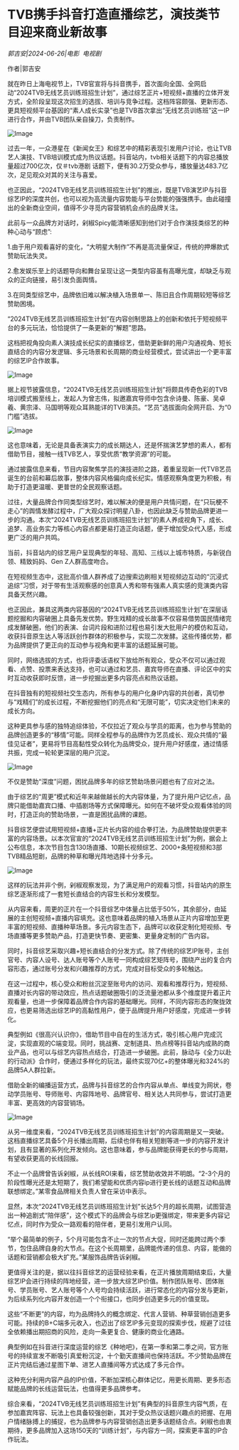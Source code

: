 # TVB携手抖音打造直播综艺，演技类节目迎来商业新故事

*郭吉安|2024-06-26|电影 
                                                电视剧*

作者|郭吉安

就在昨日上海电视节上，TVB官宣将与抖音携手，首次面向全国、全网启动“2024TVB无线艺员训练班招生计划”，通过综艺正片+短视频+直播的立体开发方式，全阶段呈现这次招生的选拔、培训与竞争过程。这档阵容颇强、更新形态、更具短视频平台基因的“素人成长实录”也是TVB首次拿出“无线艺员训练班”这一IP进行合作，并由TVB团队亲自操刀，负责制作。

![Image](http://static.ylzbl.com/uploads/ueditor/php/upload/image/20240626/1719395785540917.jpeg)

过去一年，一众港星在《新闻女王》和综艺中的精彩表现引发用户讨论，也让TVB艺人演技、TVB培训模式成为热议话题。抖音站内，tvb相关话题下的内容总播放量超过700亿次，仅＃tvb港剧 话题下，便有30.2万受众参与，播放量达483.7亿次，足见观众对其的关注与喜爱。

也正因此，“2024TVB无线艺员训练班招生计划”的推出，既是TVB演艺IP与抖音综艺IP的深度共创，也可以视为高流量内容势能与平台势能的强强携手。由此碰撞出的全新商业空间，值得不少寻觅内容营销机会点的品牌关注。

此前与一众品牌方对话时，剁椒Spicy能清晰感知到他们对于合作演技类综艺的种种心动与“顾虑”:

1.由于用户观看喜好的变化，“大明星大制作”不再是高流量保证，传统的押爆款式赞助玩法失灵。

2.愈发娱乐至上的话题导向和舞台呈现让这一类型内容虽有高曝光度，却缺乏与观众的正向链接，易引发负面舆情。

3.在同类型综艺中，品牌依旧难以解决植入场景单一、陈旧且合作周期较短等综艺赞助困境。

“2024TVB无线艺员训练班招生计划”在内容创制思路上的创新和依托于短视频平台的多元玩法，恰恰提供了一条更新的“解题”思路。

这档把视角投向素人演技成长纪实的直播综艺，借助更新鲜的用户沟通视角、短长直结合的内容分发逻辑、多元场景和长周期的商业经营模式，尝试讲出一个更丰富的综艺IP合作故事。

![Image](http://static.ylzbl.com/uploads/ueditor/php/upload/image/20240626/1719395786179455.jpeg)

据上视节披露信息，“2024TVB无线艺员训练班招生计划”将颇具传奇色彩的TVB培训模式搬至线上，发起人为曾志伟，拟邀嘉宾导师中包含佘诗曼、陈豪、吴卓羲、黄宗泽、马国明等观众耳熟能详的TVB演员。“艺员”选拔面向全网开启、为“0门槛”选拔。

![Image](http://static.ylzbl.com/uploads/ueditor/php/upload/image/20240626/1719395786702262.jpeg)

这也意味着，无论是具备表演实力的成长期达人，还是怀揣演艺梦想的素人，都有借助节目，接触一线TVB艺人，享受优质“教学资源”的可能。

通过披露信息来看，节目内容聚焦学员的演技进阶之路，着重呈现新一代TVB艺员诞生的台前和幕后故事，整体内容风格偏向成长纪实。情感观察角度更为积极，有助于打造更温暖、更普世的全民观察话题。

过往，大量品牌合作同类型综艺时，难以解决的便是用户共情问题，在“只玩梗不走心”的舆情发酵过程中，广大观众探讨明星八卦，也因此缺乏与赞助品牌更进一步的沟通。本次“2024TVB无线艺员训练班招生计划”的素人养成视角下，成长、追梦、高业务实力等核心内容点都更易打造正向话题，便于增加受众代入感，形成更广泛的用户共鸣。

当前，抖音站内的综艺用户呈现典型的年轻、高知、三线以上城市特质，与新锐白领、精致妈妈、Gen Z人群高度吻合。

在短视频生态中，这批高价值人群养成了边搜索边刷相关短视频边互动的“沉浸式追综”习惯，对于带有生活观察感的创意真人秀和带有强素人真实感的竞演类内容具备天然兴趣。

也正因此，兼具这两类内容基因的“2024TVB无线艺员训练班招生计划”在深层话题挖掘和内容破圈上具备先发优势。野生戏精的成长故事不仅容易借势国民情绪完成发酵破圈，他们的表演、台词片段和进阶过程也易引发大批用户的模仿和互动，收获抖音原生达人等活跃创作群体的积极参与，实现二次发酵。这些传播优势，都为品牌提供了更正向的互动参与视角和更丰富的话题延展可能。

同时，网络选拔的方式，也将评委话语权下放给所有观众，受众不仅可以通过观看、点赞、投票来表达支持，也可以通过和艺员、嘉宾导师在直播、评论区中的实时互动收获即时反馈，进一步挖掘出更多内容亮点和热议话题。

在抖音独有的短视频社交生态内，所有参与的用户化身IP内容的共创者，真切参与“戏精们”的成长过程，不断挖掘他们的亮点和“无限可能”，切实决定他们未来的成长方向。

这种更具参与感的独特追综体验，不仅拉近了观众与学员的距离，也为参与赞助的品牌创造更多的“移情”可能。同样全程参与的品牌作为艺员成长、观众共情的“最佳见证者”，更易将节目高黏性受众转化为品牌受众，提升用户好感度，通过情感共振，完成一轮轮更深层的用户沉淀。

![Image](http://static.ylzbl.com/uploads/ueditor/php/upload/image/20240626/1719395787357089.jpeg)

不仅是赞助“深度”问题，困扰品牌多年的综艺赞助场景问题也有了应对之法。

由于综艺的“周更”模式和近年来越做越长的大内容体量，为了提升用户记忆点，品牌只能借助嘉宾口播、中插剧场等方式保障曝光。如何在不破坏受众观看体验的同时，打造正向的赞助场景，一直是困扰品牌的课题。

抖音综艺便尝试用短视频+直播+正片长内容的组合拳打法，为品牌赞助提供更丰富的内容场景。以本次官宣的“2024TVB无线艺员训练班招生计划”为例，据会上公布信息，本次节目包含130场直播、10期长视频综艺、2000+条短视频和3部TVB精品短剧，品牌的种草和曝光阵地选择十分多元。

![Image](http://static.ylzbl.com/uploads/ueditor/php/upload/image/20240626/1719395787975986.jpeg)

这样的玩法并非个例，剁椒观察发现，为了满足用户的观看习惯，抖音站内的原生综艺逐渐形成了一套短长直结合的内容生长和分发模型。

从内容来看，周更的正片在一个抖音综艺中体量占比低于50%，其余部分，由延展的主创短视频+直播内容填充。这也意味着品牌的植入场景从正片内容增加至更丰富的短视频、直播种草场景。多元内容生态下，品牌可以收获定制化短视频、专场直播等更多赞助产品，打造更快节奏、更密集、更量身定制的广告内容。

同时，抖音综艺采取兴趣+短长直结合的分发方式。除了传统的综艺IP账号，主创官号、内容人设号、达人账号等个人账号一同构成综艺矩阵号，围绕产出的复合内容形态，通过账号分发和兴趣推荐的方式，完成对目标受众的多轮触达。

在这一过程中，核心受众和粉丝沉淀至账号内的访问、观看和推荐行为，短视频、直播对长内容的带动效应，热点话题破圈吸引的泛流量池都从多个维度提升着正片观看量，也进一步保障着品牌合作内容的基础曝光。同样，不同内容形态的聚拢效应，也更易筛选出综艺IP的高黏性用户，便于品牌提升用户好感度，完成进一步转化。

典型例如《很高兴认识你》，借助节目中自在的生活方式，吸引核心用户完成沉淀，实现直观的C端变现。同时，挑战赛、定制道具、热点榜等抖音站内成熟的商业产品，也可以与综艺内容热点结合，打造进一步破圈。此前，脉动与《全力以赴的行动派》合作时，便通过多样化的玩法，最终实现70亿+的整体曝光和324%的品牌5A人群拉新。

借助全新的编播运营方式，品牌与抖音综艺的合作内容从单点、单线变为网状，卷动学员账号、导师账号、内容阵地号、品牌官号、相关达人共同参与，尝试打造更丰富、更高效的内容营销场。

![Image](http://static.ylzbl.com/uploads/ueditor/php/upload/image/20240626/1719395788204477.jpeg)

从另一维度来看，“2024TVB无线艺员训练班招生计划”的内容周期是又一突破。这档直播综艺具备5个月长播出周期，后续也伴有相关短剧等进一步的内容开发计划，且有显著的系列化开发倾向。这也意味着，参与品牌能获得更长的参与周期，有望收获更高的长线回报。

不止一个品牌曾告诉剁椒，从长线ROI来看，综艺赞助收效并不明朗。“2-3个月的阶段性曝光还是太短期了，我们希望能和优质内容ip进行更长线的话题互动和品牌联想绑定。”某零食品牌相关负责人曾在采访中表示。

显然，本次“2024TVB无线艺员训练班招生计划”长达5个月的超长周期，试图营造出一种追剧式“陪伴感”，这个模式下的品牌会与综艺ip更强绑定，带来更多内容记忆点，同时作为受众一路观看的陪伴者，更易引发用户认同。

“举个最简单的例子，5个月可能包含不止一次的节点大促，同时还能跨过两个季节，包住品牌自身的大节点。在这个长周期里，品牌能传递的信息、内容，能做的话题和营销都会极大扩充。”某服饰品牌告诉剁椒。

更值得关注的是，据以往抖音综艺的运营经验来看，在正片播放周期结束后，大量综艺IP会进行持续的阵地经营，进一步放大综艺IP价值。制作团队账号、团体账号、学员账号、艺人账号等个人号均会持续活跃，进行常态化的内容分发与更新，为后续系列化内容开发创造一个个衔接口，也同步创造更多元的价值变现。

这些“不断更”的内容，均为品牌持久的概念绑定、代言人营销、种草营销创造更多可能。持续的B+C端多元收入，也迈出了综艺IP多元变现的探索步伐，规避了过往全依赖播出期招商的风险，走向一条更复合、健康的商业化通路。

典型例如在抖音进行深度运营的综艺《种地吧》，在第一季和第二季之间，官方账号的持续宣发不断吸引真爱粉沉淀，十个勤天直播间也保持活跃。不少赞助品牌在正片完结后通过星图下单、进艺人直播间等方式达成了多元合作。

这种充分利用内容产品的IP价值，不断加深核心群体记忆，用更长周期、更多形态赋能品牌的长线运营玩法，也值得更多品牌参考。

综合来看，“2024TVB无线艺员训练班招生计划”有典型的抖音原生内容气质，在参加嘉宾阵容、玩法上也具备较强创新，其对于受众热议话题兴趣点的把握、在用户情绪脉搏上的捕捉，也为品牌参与内容营销创造出更多话题结合点。剁椒也由衷期待，更多品牌加入这场150天的“训练计划”，与内容方一同，探索更丰富的IP合作玩法。

